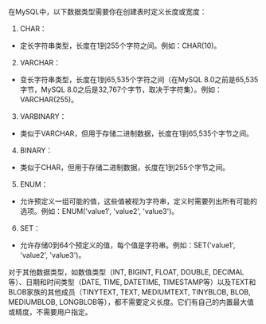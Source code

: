 

在MySQL中，以下数据类型需要你在创建表时定义长度或宽度：
1. CHAR：
  - 定长字符串类型，长度在1到255个字符之间。例如：CHAR(10)。
2. VARCHAR：
  - 变长字符串类型，长度在1到65,535个字符之间（在MySQL 8.0之前是65,535字节，MySQL 8.0之后是32,767个字节，取决于字符集）。例如：VARCHAR(255)。
3. VARBINARY：
  - 类似于VARCHAR，但用于存储二进制数据，长度在1到65,535个字节之间。
4. BINARY：
  - 类似于CHAR，但用于存储二进制数据，长度在1到255个字节之间。
5. ENUM：
  - 允许预定义一组可能的值，这些值被视为字符串，定义时需要列出所有可能的选项。例如：ENUM('value1', 'value2', 'value3')。
6. SET：
  - 允许存储0到64个预定义的值，每个值是字符串。例如：SET('value1', 'value2', 'value3')。


对于其他数据类型，如数值类型（INT, BIGINT, FLOAT, DOUBLE, DECIMAL等）、日期和时间类型（DATE, TIME, DATETIME, TIMESTAMP等）以及TEXT和BLOB家族的其他成员（TINYTEXT, TEXT, MEDIUMTEXT, TINYBLOB, BLOB, MEDIUMBLOB, LONGBLOB等），都不需要定义长度。它们有自己的内置最大值或精度，不需要用户指定。